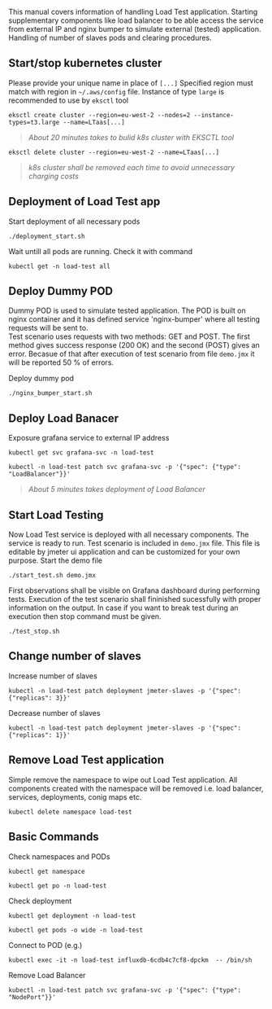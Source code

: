 
This manual covers information of handling Load Test application. Starting supplementary components like load balancer to be able access the service from external IP and nginx bumper to simulate external (tested) application.
Handling of number of slaves pods and clearing procedures.

## Start/stop kubernetes cluster
Please provide your unique name in place of `[...]`
Specified region must match with region in `~/.aws/config` file.
Instance of type `large` is recommended to use by `eksctl` tool
```
eksctl create cluster --region=eu-west-2 --nodes=2 --instance-types=t3.large --name=LTaas[...]
```
> *About 20 minutes takes to bulid k8s cluster with EKSCTL tool* 

```
eksctl delete cluster --region=eu-west-2 --name=LTaas[...]
```
> *k8s cluster shall be removed each time to avoid unnecessary charging costs* 

## Deployment of Load Test app
Start deployment of all necessary pods
```
./deployment_start.sh
```

Wait untill all pods are running. Check it with command
```
kubectl get -n load-test all
```

## Deploy Dummy POD
Dummy POD is used to simulate tested application.
The POD is built on nginx container and it has defined service 'nginx-bumper' where all 
testing requests will be sent to.  
Test scenario uses requests with two methods: GET and POST. The first method gives success response (200 OK) and the second (POST) gives an error. 
Becasue of that after execution of test scenario from file `demo.jmx` it will be reported 50 % of errors. 

Deploy dummy pod
```
./nginx_bumper_start.sh
```

## Deploy Load Banacer
Exposure grafana service to external IP address
```
kubectl get svc grafana-svc -n load-test
```
```
kubectl -n load-test patch svc grafana-svc -p '{"spec": {"type": "LoadBalancer"}}'
```
> *About 5 minutes takes deployment of Load Balancer* 


## Start Load Testing
Now Load Test service is deployed with all necessary components. The service is ready to run. 
Test scenario is included in `demo.jmx` file. This file is editable by jmeter ui application
and can be customized for your own purpose.
Start the demo file 
```
./start_test.sh demo.jmx
```
First observations shall be visible on Grafana dashboard during performing tests. 
Execution of the test scenario shall fininished sucessfully with proper information on the output.
In case if you want to break test during an execution then stop command must be given.  
```
./test_stop.sh
```

## Change number of slaves 
Increase number of slaves
```
kubectl -n load-test patch deployment jmeter-slaves -p '{"spec": {"replicas": 3}}'
```
Decrease number of slaves
```
kubectl -n load-test patch deployment jmeter-slaves -p '{"spec": {"replicas": 1}}'
```

## Remove Load Test application 
Simple remove the namespace to wipe out Load Test application. All components created with the namespace will be removed i.e. load balancer, services, deployments, conig maps etc.
```
kubectl delete namespace load-test
```

## Basic Commands
Check namespaces and PODs
```
kubectl get namespace
```
```
kubectl get po -n load-test
```

Check deployment
```
kubectl get deployment -n load-test
```
```
kubectl get pods -o wide -n load-test
```

Connect to POD (e.g.)
```
kubectl exec -it -n load-test influxdb-6cdb4c7cf8-dpckm  -- /bin/sh
```

Remove Load Balancer
```
kubectl -n load-test patch svc grafana-svc -p '{"spec": {"type": "NodePort"}}'
```

